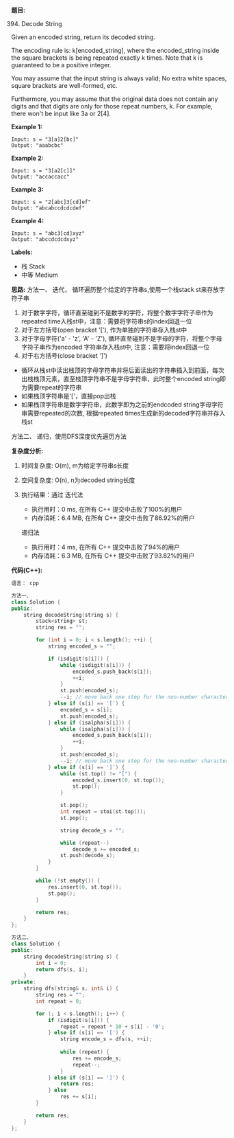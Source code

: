 **题目:**

394. Decode String

Given an encoded string, return its decoded string.

The encoding rule is: k[encoded_string], where the encoded_string inside the square brackets is being repeated exactly k times. Note that k is guaranteed to be a positive integer.

You may assume that the input string is always valid; No extra white spaces, square brackets are well-formed, etc.

Furthermore, you may assume that the original data does not contain any digits and that digits are only for those repeat numbers, k. For example, there won't be input like 3a or 2[4].

**Example 1:**
```
Input: s = "3[a]2[bc]"
Output: "aaabcbc"
```

**Example 2:**
```
Input: s = "3[a2[c]]"
Output: "accaccacc"
```

**Example 3:**
```
Input: s = "2[abc]3[cd]ef"
Output: "abcabccdcdcdef"
```

**Example 4:**
```
Input: s = "abc3[cd]xyz"
Output: "abccdcdcdxyz"
```

**Labels:**
- 栈 Stack
- 中等 Medium

**思路:**
方法一、
迭代， 循环遍历整个给定的字符串s,使用一个栈stack<string> st来存放字符子串
1. 对于数字字符，循环直至碰到不是数字的字符，将整个数字字符子串作为repeated time入栈st中，注意：需要将字符串s的index回退一位
2. 对于左方括号(open bracket '['), 作为单独的字符串存入栈st中
3. 对于字母字符('a' - 'z', 'A' - 'Z'), 循环直至碰到不是字母的字符，将整个字母字符子串作为encoded 字符串存入栈st中, 注意：需要将index回退一位
4. 对于右方括号(close bracket ']')
  - 循环从栈st中读出栈顶的字母字符串并将后面读出的字符串插入到前面，每次出栈栈顶元素，直至栈顶字符串不是字母字符串，此时整个encoded string即为需要repeat的字符串
  - 如果栈顶字符串是'['，直接pop出栈
  - 如果栈顶字符串是数字字符串，此数字即为之前的endcoded string字母字符串需要repeated的次数, 根据repeated times生成新的decoded字符串并存入栈st

方法二、
递归，使用DFS深度优先遍历方法

**复杂度分析:**
1. 时间复杂度: O(m), m为给定字符串s长度
2. 空间复杂度: O(n), n为decoded string长度
3. 执行结果：通过
    迭代法
    - 执行用时：0 ms, 在所有 C++ 提交中击败了100%的用户
    - 内存消耗：6.4 MB, 在所有 C++ 提交中击败了86.92%的用户

    递归法
    - 执行用时：4 ms, 在所有 C++ 提交中击败了94%的用户
    - 内存消耗：6.3 MB, 在所有 C++ 提交中击败了93.82%的用户

**代码(C++):**
```C++
语言： cpp

方法一、
class Solution {
public:
    string decodeString(string s) {
        stack<string> st;
        string res = "";

        for (int i = 0; i < s.length(); ++i) {
            string encoded_s = "";

            if (isdigit(s[i])) {
                while (isdigit(s[i])) {
                    encoded_s.push_back(s[i]);
                    ++i;
                }
                st.push(encoded_s);
                --i; // move back one step for the non-number character
            } else if (s[i] == '[') {
                encoded_s = s[i];
                st.push(encoded_s);
            } else if (isalpha(s[i])) {
                while (isalpha(s[i])) {
                    encoded_s.push_back(s[i]);
                    ++i;
                }
                st.push(encoded_s);
                --i; // move back one step for the non-number character
            } else if (s[i] == ']') {
                while (st.top() != "[") {
                    encoded_s.insert(0, st.top());
                    st.pop();
                }

                st.pop();
                int repeat = stoi(st.top());
                st.pop();

                string decode_s = "";

                while (repeat--)
                    decode_s += encoded_s;
                st.push(decode_s);
            }
        }

        while (!st.empty()) {
            res.insert(0, st.top());
            st.pop();
        }

        return res;
    }
};

方法二、
class Solution {
public:
    string decodeString(string s) {
        int i = 0;
        return dfs(s, i);
    }
private:
    string dfs(string& s, int& i) {
        string res = "";
        int repeat = 0;

        for (; i < s.length(); i++) {
            if (isdigit(s[i])) {
                repeat = repeat * 10 + s[i] - '0';
            } else if (s[i] == '[') {
                string encode_s = dfs(s, ++i);
                
                while (repeat) {
                    res += encode_s;
                    repeat--;
                }
            } else if (s[i] == ']') {
                return res;
            } else
                res += s[i];
        }

        return res;
    }
};
```

